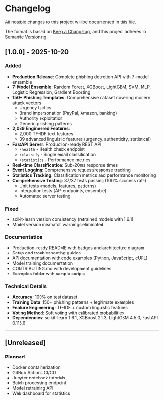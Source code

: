 # Changelog

All notable changes to this project will be documented in this file.

The format is based on [Keep a Changelog](https://keepachangelog.com/en/1.0.0/),
and this project adheres to [Semantic Versioning](https://semver.org/spec/v2.0.0.html).

## [1.0.0] - 2025-10-20

### Added

- **Production Release**: Complete phishing detection API with 7-model ensemble
- **7-Model Ensemble**: Random Forest, XGBoost, LightGBM, SVM, MLP, Logistic Regression, Gradient Boosting
- **150+ Phishing Templates**: Comprehensive dataset covering modern attack vectors
  - Urgency tactics
  - Brand impersonation (PayPal, Amazon, banking)
  - Authority exploitation
  - Generic phishing patterns
- **2,039 Engineered Features**:
  - 2,000 TF-IDF text features
  - 39 advanced linguistic features (urgency, authenticity, statistical)
- **FastAPI Server**: Production-ready REST API
  - `/health` - Health check endpoint
  - `/classify` - Single email classification
  - `/statistics` - Performance metrics
- **Real-time Classification**: Sub-20ms response times
- **Event Logging**: Comprehensive request/response tracking
- **Statistics Tracking**: Classification metrics and performance monitoring
- **Comprehensive Testing**: 37/37 tests passing (100% success rate)
  - Unit tests (models, features, patterns)
  - Integration tests (API endpoints, ensemble)
  - Automated server testing

### Fixed

- scikit-learn version consistency (retrained models with 1.6.1)
- Model version mismatch warnings eliminated

### Documentation

- Production-ready README with badges and architecture diagram
- Setup and troubleshooting guides
- API documentation with code examples (Python, JavaScript, cURL)
- Model training documentation
- CONTRIBUTING.md with development guidelines
- Examples folder with sample scripts

### Technical Details

- **Accuracy**: 100% on test dataset
- **Training Data**: 150+ phishing patterns + legitimate examples
- **Feature Engineering**: TF-IDF + custom linguistic features
- **Voting Method**: Soft voting with calibrated probabilities
- **Dependencies**: scikit-learn 1.6.1, XGBoost 2.1.3, LightGBM 4.5.0, FastAPI 0.115.6

---

## [Unreleased]

### Planned

- Docker containerization
- GitHub Actions CI/CD
- Jupyter notebook tutorials
- Batch processing endpoint
- Model retraining API
- Web dashboard for statistics
